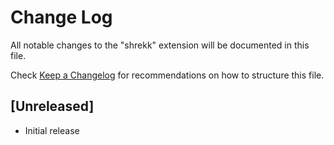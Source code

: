 # Change Log

All notable changes to the "shrekk" extension will be documented in this file.

Check [Keep a Changelog](http://keepachangelog.com/) for recommendations on how to structure this file.

## [Unreleased]

- Initial release
